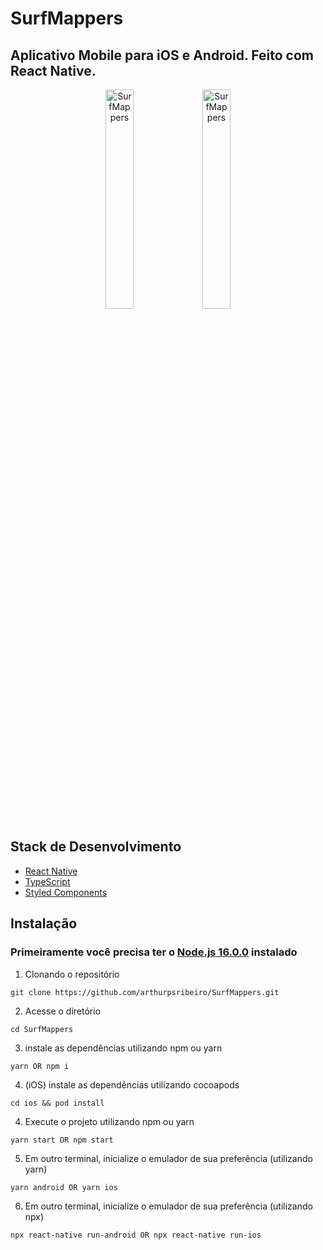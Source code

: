 # SurfMappers

## Aplicativo Mobile para iOS e Android. Feito com React Native.

<p align="center">

  <img src="https://i.imgur.com/g42jaRq.png" width="30%" alt="SurfMappers"/>

  <img src="https://i.imgur.com/2GKrv3N.png" width="30%" alt="SurfMappers"/>

</p>

## Stack de Desenvolvimento

- [React Native](https://reactnative.dev/)
- [TypeScript](https://www.typescriptlang.org/)
- [Styled Components](https://styled-components.com/)

## Instalação

### Primeiramente você precisa ter o [Node.js 16.0.0](https://nodejs.org/en/) instalado

1. Clonando o repositório

```
git clone https://github.com/arthurpsribeiro/SurfMappers.git
```

2. Acesse o diretório

```
cd SurfMappers
```

3. instale as dependências utilizando npm ou yarn

```
yarn OR npm i
```

4. (iOS) instale as dependências utilizando cocoapods

```
cd ios && pod install
```

4. Execute o projeto utilizando npm ou yarn

```
yarn start OR npm start
```

5. Em outro terminal, inicialize o emulador de sua preferência (utilizando yarn)

```
yarn android OR yarn ios
```

6. Em outro terminal, inicialize o emulador de sua preferência (utilizando npx)

```
npx react-native run-android OR npx react-native run-ios
```
